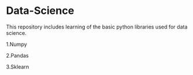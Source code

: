# Data-Science
This repository includes learning of the basic python libraries used for data science.

1.Numpy

2.Pandas

3.Sklearn

